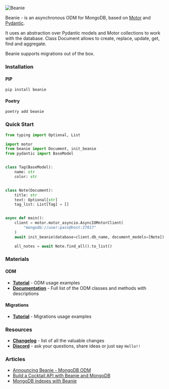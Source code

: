 ![Beanie](https://raw.githubusercontent.com/roman-right/beanie/main/assets/logo/with_text.svg)

Beanie - is an asynchronous ODM for MongoDB, based on [Motor](https://motor.readthedocs.io/en/stable/)
and [Pydantic](https://pydantic-docs.helpmanual.io/).

It uses an abstraction over Pydantic models and Motor collections to work with the database. Class Document allows to
create, replace, update, get, find and aggregate.

Beanie supports migrations out of the box.

### Installation

#### PIP

```shell
pip install beanie
```

#### Poetry

```shell
poetry add beanie
```

### Quick Start

```python
from typing import Optional, List

import motor
from beanie import Document, init_beanie
from pydantic import BaseModel


class Tag(BaseModel):
    name: str
    color: str


class Note(Document):
    title: str
    text: Optional[str]
    tag_list: List[Tag] = []


async def main():
    client = motor.motor_asyncio.AsyncIOMotorClient(
        "mongodb://user:pass@host:27017"
    )
    await init_beanie(database=client.db_name, document_models=[Note])

    all_notes = await Note.find_all().to_list()
```

### Materials

#### ODM
- **[Tutorial](https://roman-right.github.io/beanie/tutorial/odm/)** - ODM usage examples
- **[Documentation](https://roman-right.github.io/beanie/documentation/odm/)** - Full list of the ODM classes and
  methods with descriptions

#### Migrations
- **[Tutorial](https://roman-right.github.io/beanie/tutorial/odm/)** - Migrations usage examples

### Resources

- **[Changelog](https://roman-right.github.io/beanie/changelog)** - list of all the valuable changes
- **[Discord](https://discord.gg/ZTTnM7rMaz)** - ask your questions, share ideas or just say `Hello!!`

### Articles

- [Announcing Beanie - MongoDB ODM](https://dev.to/romanright/announcing-beanie-mongodb-odm-56e)
- [Build a Cocktail API with Beanie and MongoDB](https://developer.mongodb.com/article/beanie-odm-fastapi-cocktails/)
- [MongoDB indexes with Beanie](https://dev.to/romanright/mongodb-indexes-with-beanie-43e8)